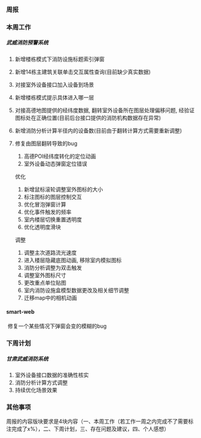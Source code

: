 ### 周报

### 本周工作

##### 武威消防预警系统

1. 新增楼栋模式下消防设施标题索引弹窗

2. 新增14栋主建筑关联单击交互属性查询(目前缺少真实数据)

3. 对接室外设备接口加入设备到场景

4. 新增楼栋模式提示具体进入哪一层

5. 对接高德地图提供的经纬度数据, 翻转室外设备所在图层处理偏移问题, 经验证图标处在正确位置(目前后台接口提供的消防机构数据存在异常)

6. 新增消防分析计算半径内的设备数(目前由于翻转计算方式需要重新调整)

7. 修复由图层翻转导致的bug

   1. 高德POI经纬度转化的定位动画
   2. 室外设备动态弹窗定位错误

   优化

   1. 新增鼠标滚轮调整室外图标的大小
   2. 标注图标的图层控制交互
   3. 优化冒泡弹窗计算
   4. 优化事件触发的频率
   5. 室内楼层切换重置透明度
   6. 优化透明度滑块

   调整

   1. 调整主次道路流光速度
   2. 进入楼层隐藏底图动画, 移除室内模拟图标
   3. 消防分析调整为双击触发
   4. 调整室外图标尺寸
   5. 更改重点单位贴图
   6. 室内消防设施盒模型数据更改及相关细节调整
   7. 迁移map中的相机动画



#### smart-web

​	修复一个某些情况下弹窗会变的模糊的bug



### 下周计划

##### 甘肃武威消防系统

1. 室外设备接口数据的准确性核实
2. 消防分析计算方式调整
3. 持续优化场景效果

### 

### 其他事项



周报的内容版块要求是4块内容（一、本周工作（若工作一周之内完成不了需要标注完成了x%），二、下周计划，三、存在问题及建议，四、个人感想）